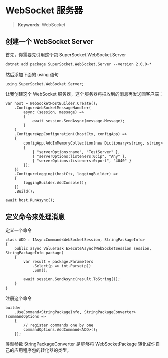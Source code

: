 # WebSocket 服务器

> __Keywords__: WebSocket

## 创建一个 WebSocket Server

首先，你需要先引用这个包 SuperSocket.WebSocket.Server

    dotnet add package SuperSocket.WebSocket.Server --version 2.0.0-*

然后添加下面的 using 语句

    using SuperSocket.WebSocket.Server;


让我创建这个 WebSocket 服务器，这个服务器将把收到的消息再发送回客户端：


    var host = WebSocketHostBuilder.Create();
        .ConfigureWebSocketMessageHandler(
            async (session, message) =>
            {
                await session.SendAsync(message.Message);
            }
        )
        .ConfigureAppConfiguration((hostCtx, configApp) =>
        {
            configApp.AddInMemoryCollection(new Dictionary<string, string>
            {
                { "serverOptions:name", "TestServer" },
                { "serverOptions:listeners:0:ip", "Any" },
                { "serverOptions:listeners:0:port", "4040" }
            });
        })
        .ConfigureLogging((hostCtx, loggingBuilder) =>
        {
            loggingBuilder.AddConsole();
        })
        .Build();

    await host.RunAsync();



## 定义命令来处理消息

定义一个命令

    class ADD : IAsyncCommand<WebSocketSession, StringPackageInfo>
    {
        public async ValueTask ExecuteAsync(WebSocketSession session, StringPackageInfo package)
        {
            var result = package.Parameters
                .Select(p => int.Parse(p))
                .Sum();

            await session.SendAsync(result.ToString());
        }
    }

注册这个命令

    builder
        .UseCommand<StringPackageInfo, StringPackageConverter>(commandOptions =>
        {
            // register commands one by one
            commandOptions.AddCommand<ADD>();
        });


类型参数 StringPackageConverter 是能够将 WebSocketPackage 转化成你自己的应用程序包的转化器的类型。